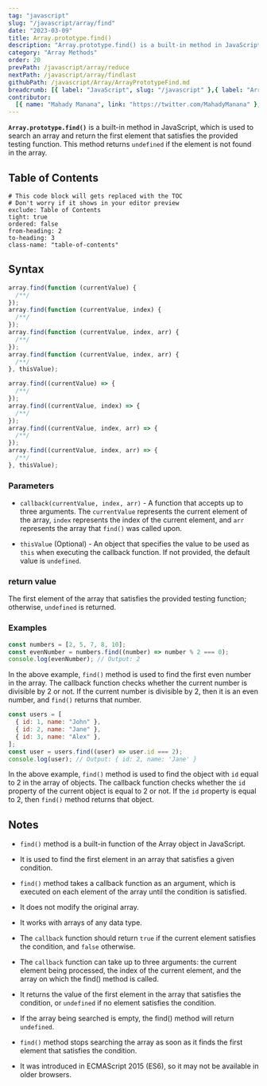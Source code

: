 ```yaml
---
tag: "javascript"
slug: "/javascript/array/find"
date: "2023-03-09"
title: Array.prototype.find()
description: "Array.prototype.find() is a built-in method in JavaScript, which is used to search an array and return the first element that satisfies the provided testing function."
category: "Array Methods"
order: 20
prevPath: /javascript/array/reduce
nextPath: /javascript/array/findlast
githubPath: /javascript/Array/ArrayPrototypeFind.md
breadcrumb: [{ label: "JavaScript", slug: "/javascript" },{ label: "Array Methods", slug: "/javascript/array" }]
contributor:
  [{ name: "Mahady Manana", link: "https://twitter.com/MahadyManana" }, { name: "Haja", link: "https://twitter.com/Haja261M" }]
---
```


**`Array.prototype.find()`** is a built-in method in JavaScript, which is used to search an array and return the first element that satisfies the provided testing function. This method returns `undefined` if the element is not found in the array.

## Table of Contents

```toc
# This code block will gets replaced with the TOC
# Don't worry if it shows in your editor preview
exclude: Table of Contents
tight: true
ordered: false
from-heading: 2
to-heading: 3
class-name: "table-of-contents"
```

## Syntax

```javascript
array.find(function (currentValue) {
  /**/
});
array.find(function (currentValue, index) {
  /**/
});
array.find(function (currentValue, index, arr) {
  /**/
});
array.find(function (currentValue, index, arr) {
  /**/
}, thisValue);

array.find((currentValue) => {
  /**/
});
array.find((currentValue, index) => {
  /**/
});
array.find((currentValue, index, arr) => {
  /**/
});
array.find((currentValue, index, arr) => {
  /**/
}, thisValue);
```

### Parameters

- `callback(currentValue, index, arr)` - A function that accepts up to three arguments. The `currentValue` represents the current element of the array, `index` represents the index of the current element, and `arr` represents the array that `find()` was called upon.

- `thisValue` (Optional) - An object that specifies the value to be used as `this` when executing the callback function. If not provided, the default value is `undefined`.

### return value

The first element of the array that satisfies the provided testing function; otherwise, `undefined` is returned.

### Examples

```javascript
const numbers = [2, 5, 7, 8, 10];
const evenNumber = numbers.find((number) => number % 2 === 0);
console.log(evenNumber); // Output: 2
```

In the above example, `find()` method is used to find the first even number in the array. The callback function checks whether the current number is divisible by 2 or not. If the current number is divisible by 2, then it is an even number, and `find()` returns that number.

```js
const users = [
  { id: 1, name: "John" },
  { id: 2, name: "Jane" },
  { id: 3, name: "Alex" },
];
const user = users.find((user) => user.id === 2);
console.log(user); // Output: { id: 2, name: 'Jane' }
```

In the above example, `find()` method is used to find the object with `id` equal to 2 in the array of objects. The callback function checks whether the `id` property of the current object is equal to 2 or not. If the `id` property is equal to 2, then `find()` method returns that object.

## Notes

- `find()` method is a built-in function of the Array object in JavaScript.

- It is used to find the first element in an array that satisfies a given condition.

- `find()` method takes a callback function as an argument, which is executed on each element of the array until the condition is satisfied.

- It does not modify the original array.

- It works with arrays of any data type.

- The `callback` function should return `true` if the current element satisfies the condition, and `false` otherwise.

- The `callback` function can take up to three arguments: the current element being processed, the index of the current element, and the array on which the find() method is called.

- It returns the value of the first element in the array that satisfies the condition, or `undefined` if no element satisfies the condition.

- If the array being searched is empty, the find() method will return `undefined`.

- `find()` method stops searching the array as soon as it finds the first element that satisfies the condition.

- It was introduced in ECMAScript 2015 (ES6), so it may not be available in older browsers.

